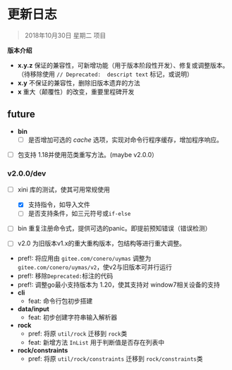 # 更新日志
> 2018年10月30日 星期二
> 项目



**版本介绍**

- **x.y.z**     	保证的兼容性，可新增功能（用于版本阶段性开发）、修复或调整版本。（待移除使用 `// Deprecated:  descript text` 标记，或说明）
- **x.y**            不保证的兼容性，删除旧版本遗弃的方法
- **x**               重大（颠覆性）的改变，重要里程碑开发



## future

- **bin**
  - [ ] 是否增加可选的 *cache* 选项，实现对命令行程序缓存，增加程序响应。
- [ ] 包支持 1.18并使用范类重写方法。(maybe v2.0.0）



### v2.0.0/dev

- [ ] xini 库的测试，使其可用常规使用
  - [x] 支持指令，如导入文件
  - [ ] 是否支持条件，如三元符号或`if-else`
- [ ] bin 重复注册命令式，提供可选的panic。即提前预知错误（错误检测）
- [ ] v2.0 为旧版本v1.x的重大重构版本，包结构等进行重大调整。



- pref!: 将应用由 `gitee.com/conero/uymas` 调整为 `gitee.com/conero/uymas/v2`，使v2与旧版本可并行运行
- pref!: 移除`Deprecated:`标注的代码
- pref!: 调整go最小支持版本为 1.20，使其支持对 window7相关设备的支持
- **cli**
  - feat: 命令行包初步搭建
- **data/input**
  - feat: 初步创建字符串输入解析器
- **rock**
  - pref: 将原 `util/rock` 迁移到 `rock`类
  - feat: 新增方法 `InList` 用于判断值是否存在列表中
- **rock/constraints**
  - pref: 将原 `util/rock/constraints` 迁移到 `rock/constraints`类
